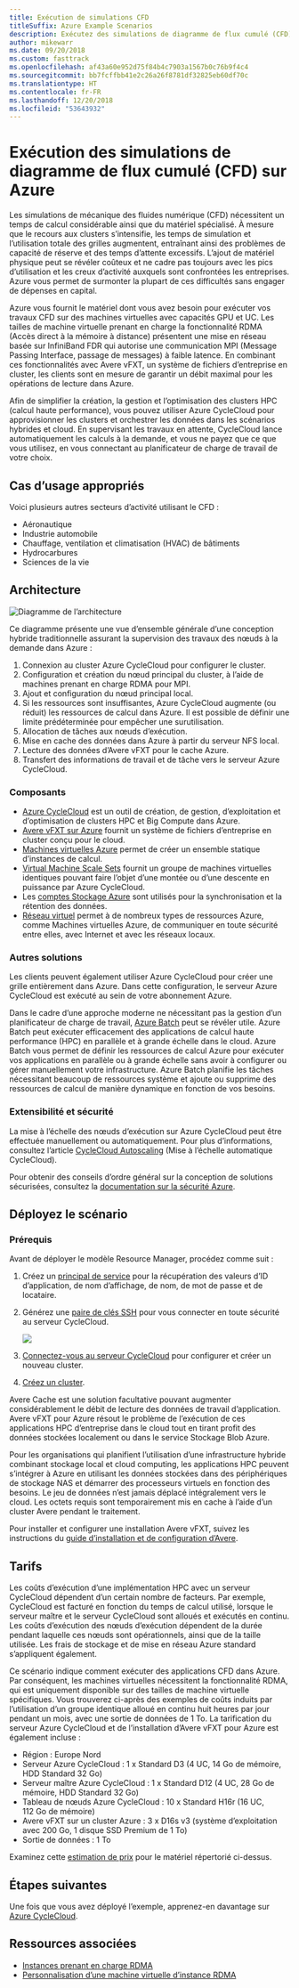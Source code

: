 ```yaml
---
title: Exécution de simulations CFD
titleSuffix: Azure Example Scenarios
description: Exécutez des simulations de diagramme de flux cumulé (CFD) sur Azure.
author: mikewarr
ms.date: 09/20/2018
ms.custom: fasttrack
ms.openlocfilehash: af43a60e952d75f84b4c7903a1567b0c76b9f4c4
ms.sourcegitcommit: bb7fcffbb41e2c26a26f8781df32825eb60df70c
ms.translationtype: HT
ms.contentlocale: fr-FR
ms.lasthandoff: 12/20/2018
ms.locfileid: "53643932"
---
```

# <a name="running-computational-fluid-dynamics-cfd-simulations-on-azure"></a>Exécution des simulations de diagramme de flux cumulé (CFD) sur Azure

Les simulations de mécanique des fluides numérique (CFD) nécessitent un temps de calcul considérable ainsi que du matériel spécialisé. À mesure que le recours aux clusters s’intensifie, les temps de simulation et l’utilisation totale des grilles augmentent, entraînant ainsi des problèmes de capacité de réserve et des temps d’attente excessifs. L’ajout de matériel physique peut se révéler coûteux et ne cadre pas toujours avec les pics d’utilisation et les creux d’activité auxquels sont confrontées les entreprises. Azure vous permet de surmonter la plupart de ces difficultés sans engager de dépenses en capital.

Azure vous fournit le matériel dont vous avez besoin pour exécuter vos travaux CFD sur des machines virtuelles avec capacités GPU et UC. Les tailles de machine virtuelle prenant en charge la fonctionnalité RDMA (Accès direct à la mémoire à distance) présentent une mise en réseau basée sur InfiniBand FDR qui autorise une communication MPI (Message Passing Interface, passage de messages) à faible latence. En combinant ces fonctionnalités avec Avere vFXT, un système de fichiers d’entreprise en cluster, les clients sont en mesure de garantir un débit maximal pour les opérations de lecture dans Azure.

Afin de simplifier la création, la gestion et l’optimisation des clusters HPC (calcul haute performance), vous pouvez utiliser Azure CycleCloud pour approvisionner les clusters et orchestrer les données dans les scénarios hybrides et cloud. En supervisant les travaux en attente, CycleCloud lance automatiquement les calculs à la demande, et vous ne payez que ce que vous utilisez, en vous connectant au planificateur de charge de travail de votre choix.

## <a name="relevant-use-cases"></a>Cas d’usage appropriés

Voici plusieurs autres secteurs d’activité utilisant le CFD :

- Aéronautique
- Industrie automobile
- Chauffage, ventilation et climatisation (HVAC) de bâtiments
- Hydrocarbures
- Sciences de la vie

## <a name="architecture"></a>Architecture

![Diagramme de l’architecture][architecture]

Ce diagramme présente une vue d’ensemble générale d’une conception hybride traditionnelle assurant la supervision des travaux des nœuds à la demande dans Azure :

1. Connexion au cluster Azure CycleCloud pour configurer le cluster.
2. Configuration et création du nœud principal du cluster, à l’aide de machines prenant en charge RDMA pour MPI.
3. Ajout et configuration du nœud principal local.
4. Si les ressources sont insuffisantes, Azure CycleCloud augmente (ou réduit) les ressources de calcul dans Azure. Il est possible de définir une limite prédéterminée pour empêcher une surutilisation.
5. Allocation de tâches aux nœuds d’exécution.
6. Mise en cache des données dans Azure à partir du serveur NFS local.
7. Lecture des données d’Avere vFXT pour le cache Azure.
8. Transfert des informations de travail et de tâche vers le serveur Azure CycleCloud.

### <a name="components"></a>Composants

- [Azure CycleCloud][cyclecloud] est un outil de création, de gestion, d’exploitation et d’optimisation de clusters HPC et Big Compute dans Azure.
- [Avere vFXT sur Azure][avere] fournit un système de fichiers d’entreprise en cluster conçu pour le cloud.
- [Machines virtuelles Azure][vms] permet de créer un ensemble statique d’instances de calcul.
- [Virtual Machine Scale Sets][vmss] fournit un groupe de machines virtuelles identiques pouvant faire l’objet d’une montée ou d’une descente en puissance par Azure CycleCloud.
- Les [comptes Stockage Azure](/azure/storage/common/storage-introduction) sont utilisés pour la synchronisation et la rétention des données.
- [Réseau virtuel](/azure/virtual-network/virtual-networks-overview) permet à de nombreux types de ressources Azure, comme Machines virtuelles Azure, de communiquer en toute sécurité entre elles, avec Internet et avec les réseaux locaux.

### <a name="alternatives"></a>Autres solutions

Les clients peuvent également utiliser Azure CycleCloud pour créer une grille entièrement dans Azure. Dans cette configuration, le serveur Azure CycleCloud est exécuté au sein de votre abonnement Azure.

Dans le cadre d’une approche moderne ne nécessitant pas la gestion d’un planificateur de charge de travail, [Azure Batch][batch] peut se révéler utile. Azure Batch peut exécuter efficacement des applications de calcul haute performance (HPC) en parallèle et à grande échelle dans le cloud. Azure Batch vous permet de définir les ressources de calcul Azure pour exécuter vos applications en parallèle ou à grande échelle sans avoir à configurer ou gérer manuellement votre infrastructure. Azure Batch planifie les tâches nécessitant beaucoup de ressources système et ajoute ou supprime des ressources de calcul de manière dynamique en fonction de vos besoins.

### <a name="scalability-and-security"></a>Extensibilité et sécurité

La mise à l’échelle des nœuds d’exécution sur Azure CycleCloud peut être effectuée manuellement ou automatiquement. Pour plus d’informations, consultez l’article [CycleCloud Autoscaling][cycle-scale] (Mise à l’échelle automatique CycleCloud).

Pour obtenir des conseils d’ordre général sur la conception de solutions sécurisées, consultez la [documentation sur la sécurité Azure][security].

## <a name="deploy-the-scenario"></a>Déployez le scénario

### <a name="prerequisites"></a>Prérequis

Avant de déployer le modèle Resource Manager, procédez comme suit :

1. Créez un [principal de service][cycle-svcprin] pour la récupération des valeurs d’ID d’application, de nom d’affichage, de nom, de mot de passe et de locataire.
2. Générez une [paire de clés SSH][cycle-ssh] pour vous connecter en toute sécurité au serveur CycleCloud.

    <!-- markdownlint-disable MD033 -->

    <a href="https://portal.azure.com/#create/Microsoft.Template/uri/https%3A%2F%2Fraw.githubusercontent.com%2FCycleCloudCommunity%2Fcyclecloud_arm%2Fmaster%2Fazuredeploy.json" target="_blank">
        <img src="https://azuredeploy.net/deploybutton.png"/>
    </a>

    <!-- markdownlint-enable MD033 -->

3. [Connectez-vous au serveur CycleCloud][cycle-login] pour configurer et créer un nouveau cluster.
4. [Créez un cluster][cycle-create].

Avere Cache est une solution facultative pouvant augmenter considérablement le débit de lecture des données de travail d’application. Avere vFXT pour Azure résout le problème de l’exécution de ces applications HPC d’entreprise dans le cloud tout en tirant profit des données stockées localement ou dans le service Stockage Blob Azure.

Pour les organisations qui planifient l’utilisation d’une infrastructure hybride combinant stockage local et cloud computing, les applications HPC peuvent s’intégrer à Azure en utilisant les données stockées dans des périphériques de stockage NAS et démarrer des processeurs virtuels en fonction des besoins. Le jeu de données n’est jamais déplacé intégralement vers le cloud. Les octets requis sont temporairement mis en cache à l’aide d’un cluster Avere pendant le traitement.

Pour installer et configurer une installation Avere vFXT, suivez les instructions du [guide d’installation et de configuration d’Avere][avere].

## <a name="pricing"></a>Tarifs

Les coûts d’exécution d’une implémentation HPC avec un serveur CycleCloud dépendent d’un certain nombre de facteurs. Par exemple, CycleCloud est facturé en fonction du temps de calcul utilisé, lorsque le serveur maître et le serveur CycleCloud sont alloués et exécutés en continu. Les coûts d’exécution des nœuds d’exécution dépendent de la durée pendant laquelle ces nœuds sont opérationnels, ainsi que de la taille utilisée. Les frais de stockage et de mise en réseau Azure standard s’appliquent également.

Ce scénario indique comment exécuter des applications CFD dans Azure. Par conséquent, les machines virtuelles nécessitent la fonctionnalité RDMA, qui est uniquement disponible sur des tailles de machine virtuelle spécifiques. Vous trouverez ci-après des exemples de coûts induits par l’utilisation d’un groupe identique alloué en continu huit heures par jour pendant un mois, avec une sortie de données de 1 To. La tarification du serveur Azure CycleCloud et de l’installation d’Avere vFXT pour Azure est également incluse :

- Région : Europe Nord
- Serveur Azure CycleCloud : 1 x Standard D3 (4 UC, 14 Go de mémoire, HDD Standard 32 Go)
- Serveur maître Azure CycleCloud : 1 x Standard D12 (4 UC, 28 Go de mémoire, HDD Standard 32 Go)
- Tableau de nœuds Azure CycleCloud : 10 x Standard H16r (16 UC, 112 Go de mémoire)
- Avere vFXT sur un cluster Azure : 3 x D16s v3 (système d’exploitation avec 200 Go, 1 disque SSD Premium de 1 To)
- Sortie de données : 1 To

Examinez cette [estimation de prix][pricing] pour le matériel répertorié ci-dessus.

## <a name="next-steps"></a>Étapes suivantes

Une fois que vous avez déployé l’exemple, apprenez-en davantage sur [Azure CycleCloud][cyclecloud].

## <a name="related-resources"></a>Ressources associées

- [Instances prenant en charge RDMA][rdma]
- [Personnalisation d’une machine virtuelle d’instance RDMA][rdma-custom]

<!-- links -->
[architecture]: ./media/architecture-hpc-cfd.png
[calculator]: https://azure.com/e/
[availability]: /azure/architecture/checklist/availability
[resource-groups]: /azure/azure-resource-manager/resource-group-overview
[resiliency]: /azure/architecture/resiliency/
[security]: /azure/security/
[scalability]: /azure/architecture/checklist/scalability
[vmss]: /azure/virtual-machine-scale-sets/overview
[cyclecloud]: /azure/cyclecloud/
[rdma]: /azure/virtual-machines/windows/sizes-hpc#rdma-capable-instances
[gpu]: /azure/virtual-machines/windows/sizes-gpu
[hpcsizes]: /azure/virtual-machines/windows/sizes-hpc
[vms]: /azure/virtual-machines/
[low-pri]: /azure/virtual-machine-scale-sets/virtual-machine-scale-sets-use-low-priority
[batch]: /azure/batch/
[avere]: https://github.com/Azure/Avere/blob/master/README.md
[cycle-prereq]: /azure/cyclecloud/quickstart-install-cyclecloud#prerequisites
[cycle-svcprin]: /azure/cyclecloud/quickstart-install-cyclecloud#service-principal
[cycle-ssh]: /azure/cyclecloud/quickstart-install-cyclecloud#ssh-keypair
[cycle-login]: /azure/cyclecloud/quickstart-install-cyclecloud#log-into-the-cyclecloud-application-server
[cycle-create]: /azure/cyclecloud/quickstart-create-and-run-cluster
[rdma]: /azure/virtual-machines/windows/sizes-hpc#rdma-capable-instances
[rdma-custom]: /azure/virtual-machines/linux/classic/rdma-cluster#customize-the-vm
[pricing]: https://azure.com/e/53030a04a2ab47a289156e2377a4247a
[cycle-scale]: /azure/cyclecloud/autoscale
